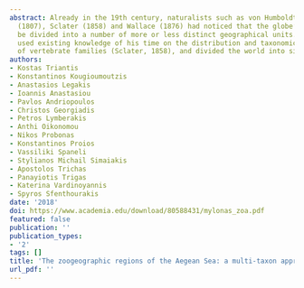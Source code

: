```yaml
---
abstract: Already in the 19th century, naturalists such as von Humboldt and Bonpland
  (1807), Sclater (1858) and Wallace (1876) had noticed that the globe’s biota can
  be divided into a number of more or less distinct geographical units. Wallace (1876)
  used existing knowledge of his time on the distribution and taxonomic relationships
  of vertebrate families (Sclater, 1858), and divided the world into six ter-
authors:
- Kostas Triantis
- Konstantinos Kougioumoutzis
- Anastasios Legakis
- Ioannis Anastasiou
- Pavlos Andriopoulos
- Christos Georgiadis
- Petros Lymberakis
- Anthi Oikonomou
- Nikos Probonas
- Konstantinos Proios
- Vassiliki Spaneli
- Stylianos Michail Simaiakis
- Apostolos Trichas
- Panayiotis Trigas
- Katerina Vardinoyannis
- Spyros Sfenthourakis
date: '2018'
doi: https://www.academia.edu/download/80588431/mylonas_zoa.pdf
featured: false
publication: ''
publication_types:
- '2'
tags: []
title: 'The zoogeographic regions of the Aegean Sea: a multi-taxon approach'
url_pdf: ''
---
```

